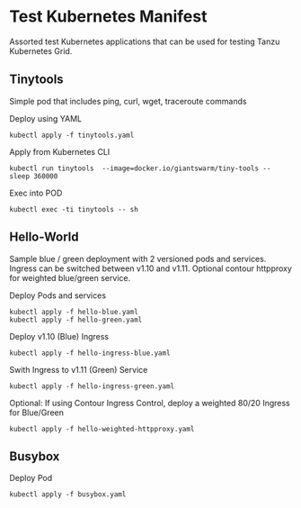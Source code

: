 # Test Kubernetes Manifest

Assorted test Kubernetes applications that can be used for testing Tanzu Kubernetes Grid.

## Tinytools

Simple pod that includes ping, curl, wget, traceroute commands

Deploy using YAML
```
kubectl apply -f tinytools.yaml
```

Apply from Kubernetes CLI
```
kubectl run tinytools  --image=docker.io/giantswarm/tiny-tools -- sleep 360000
```

Exec into POD
```
kubectl exec -ti tinytools -- sh
```

## Hello-World

Sample blue / green deployment with 2 versioned pods and services.  Ingress can be switched between v1.10 and v1.11.  Optional contour  httpproxy for weighted blue/green service.

Deploy  Pods and services
```
kubectl apply -f hello-blue.yaml
kubectl apply -f hello-green.yaml
```

Deploy v1.10 (Blue) Ingress
```
kubectl apply -f hello-ingress-blue.yaml
```

Swith Ingress to v1.11 (Green) Service
``` 
kubectl apply -f hello-ingress-green.yaml
```

Optional: If using Contour Ingress Control, deploy a weighted 80/20 Ingress for Blue/Green
```
kubectl apply -f hello-weighted-httpproxy.yaml
```

## Busybox

Deploy Pod
```
kubectl apply -f busybox.yaml
```